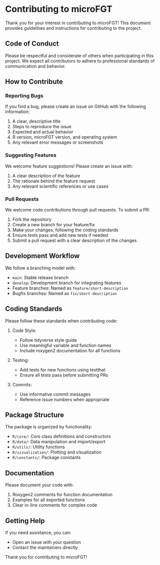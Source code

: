 # Contributing to microFGT

Thank you for your interest in contributing to microFGT! This document provides guidelines and instructions for contributing to the project.

## Code of Conduct

Please be respectful and considerate of others when participating in this project. We expect all contributors to adhere to professional standards of communication and behavior.

## How to Contribute

### Reporting Bugs

If you find a bug, please create an issue on GitHub with the following information:

1. A clear, descriptive title
2. Steps to reproduce the issue
3. Expected and actual behavior
4. R version, microFGT version, and operating system
5. Any relevant error messages or screenshots

### Suggesting Features

We welcome feature suggestions! Please create an issue with:

1. A clear description of the feature
2. The rationale behind the feature request
3. Any relevant scientific references or use cases

### Pull Requests

We welcome code contributions through pull requests. To submit a PR:

1. Fork the repository
2. Create a new branch for your feature/fix
3. Make your changes, following the coding standards
4. Ensure tests pass and add new tests if needed
5. Submit a pull request with a clear description of the changes

## Development Workflow

We follow a branching model with:

- `main`: Stable release branch
- `develop`: Development branch for integrating features
- Feature branches: Named as `feature/short-description`
- Bugfix branches: Named as `fix/short-description`

## Coding Standards

Please follow these standards when contributing code:

1. Code Style:
   - Follow tidyverse style guide
   - Use meaningful variable and function names
   - Include roxygen2 documentation for all functions

2. Testing:
   - Add tests for new functions using testthat
   - Ensure all tests pass before submitting PRs

3. Commits:
   - Use informative commit messages
   - Reference issue numbers when appropriate

## Package Structure

The package is organized by functionality:

- `R/core/`: Core class definitions and constructors
- `R/data/`: Data manipulation and import/export
- `R/utils/`: Utility functions
- `R/visualization/`: Plotting and visualization
- `R/constants/`: Package constants 

## Documentation

Please document your code with:

1. Roxygen2 comments for function documentation
2. Examples for all exported functions
3. Clear in-line comments for complex code

## Getting Help

If you need assistance, you can:

- Open an issue with your question
- Contact the maintainers directly

Thank you for contributing to microFGT!